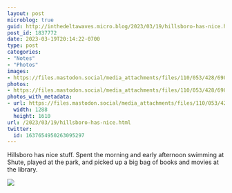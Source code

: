 ```yaml
---
layout: post
microblog: true
guid: http://inthedeltawaves.micro.blog/2023/03/19/hillsboro-has-nice.html
post_id: 1837772
date: 2023-03-19T20:14:22-0700
type: post
categories:
- "Notes"
- "Photos"
images:
- https://files.mastodon.social/media_attachments/files/110/053/428/698/352/106/original/81285fb3a5116009.jpeg
photos:
- https://files.mastodon.social/media_attachments/files/110/053/428/698/352/106/original/81285fb3a5116009.jpeg
photos_with_metadata:
- url: https://files.mastodon.social/media_attachments/files/110/053/428/698/352/106/original/81285fb3a5116009.jpeg
  width: 1288
  height: 1610
url: /2023/03/19/hillsboro-has-nice.html
twitter:
  id: 1637654950263095297
---
```

<p>Hillsboro has nice stuff. Spent the morning and early afternoon swimming at Shute, played at the park, and picked up a big bag of books and movies at the library.</p><p><img src="https://files.mastodon.social/media_attachments/files/110/053/428/698/352/106/original/81285fb3a5116009.jpeg">
